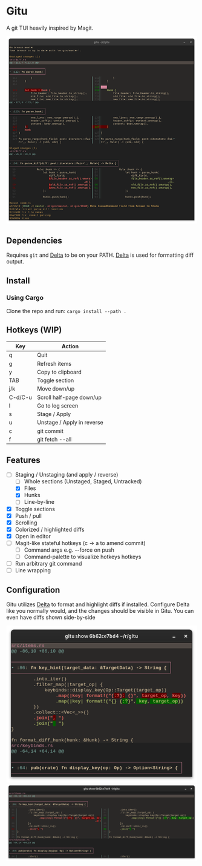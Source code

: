 # Gitu
A git TUI heavily inspired by Magit.

<img src="doc/gitu.png" width="600" />

## Dependencies
Requires `git` and [Delta](https://github.com/dandavison/delta) to be on your PATH.
[Delta](https://github.com/dandavison/delta) is used for formatting diff output.

## Install
### Using Cargo
Clone the repo and run:
`cargo install --path .`

## Hotkeys (WIP)
| Key     | Action                     |
| ------- | -------------------------- |
| q       | Quit                       |
| g       | Refresh items              |
| y       | Copy to clipboard          |
| TAB     | Toggle section             |
| j/k     | Move down/up               |
| C-d/C-u | Scroll half-page down/up   |
| l       | Go to log screen           |
| s       | Stage / Apply              |
| u       | Unstage / Apply in reverse |
| c       | git commit                 |
| f       | git fetch --all            |

## Features
- [ ] Staging / Unstaging (and apply / reverse)
  - [ ] Whole sections (Unstaged, Staged, Untracked)
  - [x] Files
  - [x] Hunks
  - [ ] Line-by-line
- [x] Toggle sections
- [x] Push / pull
- [x] Scrolling
- [x] Colorized / highlighted diffs
- [x] Open in editor
- [ ] Magit-like stateful hotkeys (c -> a to amend commit)
  - [ ] Command args e.g. --force on push
  - [ ] Command-palette to visualize hotkeys hotkeys
- [ ] Run arbitrary git command
- [ ] Line wrapping

## Configuration
Gitu utilizes [Delta](https://github.com/dandavison/delta) to format and highlight diffs if installed.
Configure Delta like you normally would, and the changes should be visible in Gitu.
You can even have diffs shown side-by-side

<img src="doc/normal.png" width="600" />
<img src="doc/side_by_side.png" width="600" />

